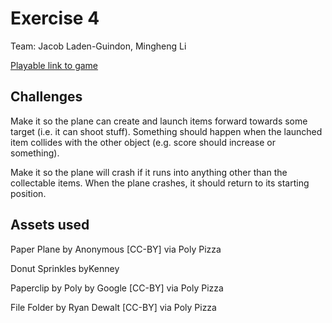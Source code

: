 # Exercise 4

Team: Jacob Laden-Guindon, Mingheng Li

[Playable link to game](https://senseicanada.github.io/game615-spring2023-04/exercise04/play/)


## Challenges

Make it so the plane can create and launch items forward towards some target (i.e. it can shoot stuff). Something should happen when the launched item collides with the other object (e.g. score should increase or something).

Make it so the plane will crash if it runs into anything other than the collectable items. When the plane crashes, it should return to its starting position.

## Assets used

Paper Plane by Anonymous [CC-BY] via Poly Pizza

Donut Sprinkles byKenney

Paperclip by Poly by Google [CC-BY] via Poly Pizza

File Folder by Ryan Dewalt [CC-BY] via Poly Pizza
